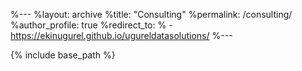 %---
%layout: archive
%title: "Consulting"
%permalink: /consulting/
%author_profile: true
%redirect_to:
%  - https://ekinugurel.github.io/ugureldatasolutions/
%---

{% include base_path %}
